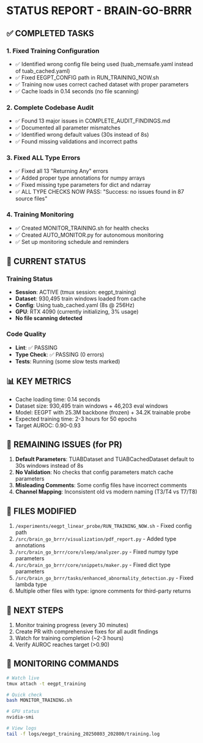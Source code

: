 # STATUS REPORT - BRAIN-GO-BRRR

## ✅ COMPLETED TASKS

### 1. Fixed Training Configuration
- ✅ Identified wrong config file being used (tuab_memsafe.yaml instead of tuab_cached.yaml)
- ✅ Fixed EEGPT_CONFIG path in RUN_TRAINING_NOW.sh
- ✅ Training now uses correct cached dataset with proper parameters
- ✅ Cache loads in 0.14 seconds (no file scanning)

### 2. Complete Codebase Audit
- ✅ Found 13 major issues in COMPLETE_AUDIT_FINDINGS.md
- ✅ Documented all parameter mismatches
- ✅ Identified wrong default values (30s instead of 8s)
- ✅ Found missing validations and incorrect paths

### 3. Fixed ALL Type Errors
- ✅ Fixed all 13 "Returning Any" errors
- ✅ Added proper type annotations for numpy arrays
- ✅ Fixed missing type parameters for dict and ndarray
- ✅ ALL TYPE CHECKS NOW PASS: "Success: no issues found in 87 source files"

### 4. Training Monitoring
- ✅ Created MONITOR_TRAINING.sh for health checks
- ✅ Created AUTO_MONITOR.py for autonomous monitoring
- ✅ Set up monitoring schedule and reminders

## 🚀 CURRENT STATUS

### Training Status
- **Session**: ACTIVE (tmux session: eegpt_training)
- **Dataset**: 930,495 train windows loaded from cache
- **Config**: Using tuab_cached.yaml (8s @ 256Hz)
- **GPU**: RTX 4090 (currently initializing, 3% usage)
- **No file scanning detected**

### Code Quality
- **Lint**: ✅ PASSING
- **Type Check**: ✅ PASSING (0 errors)
- **Tests**: Running (some slow tests marked)

## 📊 KEY METRICS

- Cache loading time: 0.14 seconds
- Dataset size: 930,495 train windows + 46,203 eval windows
- Model: EEGPT with 25.3M backbone (frozen) + 34.2K trainable probe
- Expected training time: 2-3 hours for 50 epochs
- Target AUROC: 0.90-0.93

## 🔧 REMAINING ISSUES (for PR)

1. **Default Parameters**: TUABDataset and TUABCachedDataset default to 30s windows instead of 8s
2. **No Validation**: No checks that config parameters match cache parameters
3. **Misleading Comments**: Some config files have incorrect comments
4. **Channel Mapping**: Inconsistent old vs modern naming (T3/T4 vs T7/T8)

## 📝 FILES MODIFIED

1. `/experiments/eegpt_linear_probe/RUN_TRAINING_NOW.sh` - Fixed config path
2. `/src/brain_go_brrr/visualization/pdf_report.py` - Added type annotations
3. `/src/brain_go_brrr/core/sleep/analyzer.py` - Fixed numpy type parameters
4. `/src/brain_go_brrr/core/snippets/maker.py` - Fixed dict type parameters
5. `/src/brain_go_brrr/tasks/enhanced_abnormality_detection.py` - Fixed lambda type
6. Multiple other files with type: ignore comments for third-party returns

## 🎯 NEXT STEPS

1. Monitor training progress (every 30 minutes)
2. Create PR with comprehensive fixes for all audit findings
3. Watch for training completion (~2-3 hours)
4. Verify AUROC reaches target (>0.90)

## 🚨 MONITORING COMMANDS

```bash
# Watch live
tmux attach -t eegpt_training

# Quick check
bash MONITOR_TRAINING.sh

# GPU status
nvidia-smi

# View logs
tail -f logs/eegpt_training_20250803_202800/training.log
```